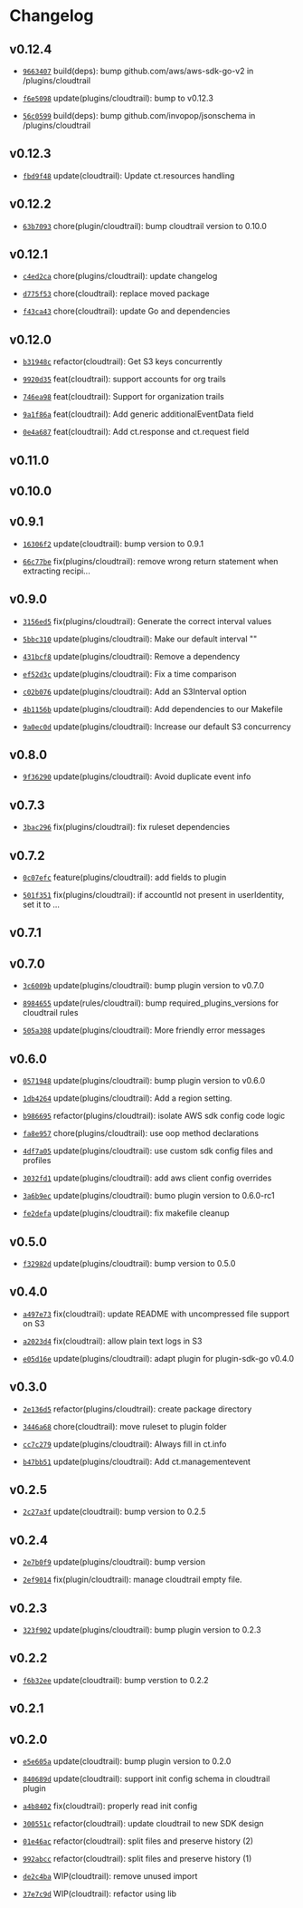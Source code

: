 # Changelog

## v0.12.4

* [`9663407`](https://github.com/falcosecurity/plugins/commit/96634075) build(deps): bump github.com/aws/aws-sdk-go-v2 in /plugins/cloudtrail

* [`f6e5098`](https://github.com/falcosecurity/plugins/commit/f6e5098d) update(plugins/cloudtrail): bump to v0.12.3

* [`56c0599`](https://github.com/falcosecurity/plugins/commit/56c0599e) build(deps): bump github.com/invopop/jsonschema in /plugins/cloudtrail


## v0.12.3

* [`fbd9f48`](https://github.com/falcosecurity/plugins/commit/fbd9f483) update(cloudtrail): Update ct.resources handling


## v0.12.2

* [`63b7093`](https://github.com/falcosecurity/plugins/commit/63b70933) chore(plugin/cloudtrail): bump cloudtrail version to 0.10.0


## v0.12.1

* [`c4ed2ca`](https://github.com/falcosecurity/plugins/commit/c4ed2ca4) chore(plugins/cloudtrail): update changelog

* [`d775f53`](https://github.com/falcosecurity/plugins/commit/d775f538) chore(cloudtrail): replace moved package

* [`f43ca43`](https://github.com/falcosecurity/plugins/commit/f43ca433) chore(cloudtrail): update Go and dependencies


## v0.12.0

* [`b31948c`](https://github.com/falcosecurity/plugins/commit/b31948c1) refactor(cloudtrail): Get S3 keys concurrently

* [`9920d35`](https://github.com/falcosecurity/plugins/commit/9920d355) feat(cloudtrail): support accounts for org trails

* [`746ea98`](https://github.com/falcosecurity/plugins/commit/746ea983) feat(cloudtrail): Support for organization trails

* [`9a1f86a`](https://github.com/falcosecurity/plugins/commit/9a1f86a1) feat(cloudtrail): Add generic additionalEventData field

* [`0e4a687`](https://github.com/falcosecurity/plugins/commit/0e4a6873) feat(cloudtrail): Add ct.response and ct.request field


## v0.11.0


## v0.10.0


## v0.9.1

* [`16306f2`](https://github.com/falcosecurity/plugins/commit/16306f2f) update(cloudtrail): bump version to 0.9.1

* [`66c77be`](https://github.com/falcosecurity/plugins/commit/66c77beb) fix(plugins/cloudtrail): remove wrong return statement when extracting recipi...


## v0.9.0

* [`3156ed5`](https://github.com/falcosecurity/plugins/commit/3156ed57) fix(plugins/cloudtrail): Generate the correct interval values

* [`5bbc310`](https://github.com/falcosecurity/plugins/commit/5bbc3102) update(plugins/cloudtrail): Make our default interval ""

* [`431bcf8`](https://github.com/falcosecurity/plugins/commit/431bcf8f) update(plugins/cloudtrail): Remove a dependency

* [`ef52d3c`](https://github.com/falcosecurity/plugins/commit/ef52d3cd) update(plugins/cloudtrail): Fix a time comparison

* [`c02b076`](https://github.com/falcosecurity/plugins/commit/c02b076d) update(plugins/cloudtrail): Add an S3Interval option

* [`4b1156b`](https://github.com/falcosecurity/plugins/commit/4b1156b6) update(plugins/cloudtrail): Add dependencies to our Makefile

* [`9a0ec0d`](https://github.com/falcosecurity/plugins/commit/9a0ec0d3) update(plugins/cloudtrail): Increase our default S3 concurrency


## v0.8.0

* [`9f36290`](https://github.com/falcosecurity/plugins/commit/9f362901) update(plugins/cloudtrail): Avoid duplicate event info


## v0.7.3

* [`3bac296`](https://github.com/falcosecurity/plugins/commit/3bac2962) fix(plugins/cloudtrail): fix ruleset dependencies


## v0.7.2

* [`0c07efc`](https://github.com/falcosecurity/plugins/commit/0c07efc2) feature(plugins/cloudtrail): add fields to plugin

* [`501f351`](https://github.com/falcosecurity/plugins/commit/501f3511) fix(plugins/cloudtrail): if accountId not present in userIdentity, set it to ...


## v0.7.1


## v0.7.0

* [`3c6009b`](https://github.com/falcosecurity/plugins/commit/3c6009b8) update(plugins/cloudtrail): bump plugin version to v0.7.0

* [`8984655`](https://github.com/falcosecurity/plugins/commit/8984655e) update(rules/cloudtrail): bump required_plugins_versions for cloudtrail rules

* [`505a308`](https://github.com/falcosecurity/plugins/commit/505a3088) update(plugins/cloudtrail): More friendly error messages


## v0.6.0

* [`0571948`](https://github.com/falcosecurity/plugins/commit/0571948f) update(plugins/cloudtrail): bump plugin version to v0.6.0

* [`1db4264`](https://github.com/falcosecurity/plugins/commit/1db42649) update(plugins/cloudtrail): Add a region setting.

* [`b986695`](https://github.com/falcosecurity/plugins/commit/b9866951) refactor(plugins/cloudtrail): isolate AWS sdk config code logic

* [`fa8e957`](https://github.com/falcosecurity/plugins/commit/fa8e9571) chore(plugins/cloudtrail): use oop method declarations

* [`4df7a05`](https://github.com/falcosecurity/plugins/commit/4df7a058) update(plugins/cloudtrail): use custom sdk config files and profiles

* [`3032fd1`](https://github.com/falcosecurity/plugins/commit/3032fd1f) update(plugins/cloudtrail): add aws client config overrides

* [`3a6b9ec`](https://github.com/falcosecurity/plugins/commit/3a6b9ec4) update(plugins/cloudtrail): bumo plugin version to 0.6.0-rc1

* [`fe2defa`](https://github.com/falcosecurity/plugins/commit/fe2defae) update(plugins/cloudtrail): fix makefile cleanup


## v0.5.0

* [`f32982d`](https://github.com/falcosecurity/plugins/commit/f32982d6) update(plugins/cloudtrail): bump version to 0.5.0


## v0.4.0

* [`a497e73`](https://github.com/falcosecurity/plugins/commit/a497e730) fix(cloudtrail): update README with uncompressed file support on S3

* [`a2023d4`](https://github.com/falcosecurity/plugins/commit/a2023d4f) fix(cloudtrail): allow plain text logs in S3

* [`e05d16e`](https://github.com/falcosecurity/plugins/commit/e05d16ea) update(plugins/cloudtrail): adapt plugin for plugin-sdk-go v0.4.0


## v0.3.0

* [`2e136d5`](https://github.com/falcosecurity/plugins/commit/2e136d54) refactor(plugins/cloudtrail): create package directory

* [`3446a68`](https://github.com/falcosecurity/plugins/commit/3446a683) chore(cloudtrail): move ruleset to plugin folder

* [`cc7c279`](https://github.com/falcosecurity/plugins/commit/cc7c279c) update(plugins/cloudtrail): Always fill in ct.info

* [`b47bb51`](https://github.com/falcosecurity/plugins/commit/b47bb515) update(plugins/cloudtrail): Add ct.managementevent


## v0.2.5

* [`2c27a3f`](https://github.com/falcosecurity/plugins/commit/2c27a3f9) update(cloudtrail): bump version to 0.2.5


## v0.2.4

* [`2e7b0f9`](https://github.com/falcosecurity/plugins/commit/2e7b0f9c) update(plugins/cloudtrail): bump version

* [`2ef9014`](https://github.com/falcosecurity/plugins/commit/2ef9014d) fix(plugin/cloudtrail): manage cloudtrail empty file.


## v0.2.3

* [`323f902`](https://github.com/falcosecurity/plugins/commit/323f9022) update(plugins/cloudtrail): bump plugin version to 0.2.3


## v0.2.2

* [`f6b32ee`](https://github.com/falcosecurity/plugins/commit/f6b32ee7) update(cloudtrail): bump verstion to 0.2.2


## v0.2.1


## v0.2.0

* [`e5e605a`](https://github.com/falcosecurity/plugins/commit/e5e605a6) update(cloudtrail): bump plugin version to 0.2.0

* [`840689d`](https://github.com/falcosecurity/plugins/commit/840689d9) update(cloudtrail): support init config schema in cloudtrail plugin

* [`a4b8402`](https://github.com/falcosecurity/plugins/commit/a4b8402e) fix(cloudtrail): properly read init config

* [`300551c`](https://github.com/falcosecurity/plugins/commit/300551ce) refactor(cloudtrail): update cloudtrail to new SDK design

* [`01e46ac`](https://github.com/falcosecurity/plugins/commit/01e46ac9) refactor(cloudtrail): split files and preserve history (2)

* [`992abcc`](https://github.com/falcosecurity/plugins/commit/992abcc3) refactor(cloudtrail): split files and preserve history (1)

* [`de2c4ba`](https://github.com/falcosecurity/plugins/commit/de2c4bac) WIP(cloudtrail): remove unused import

* [`37e7c9d`](https://github.com/falcosecurity/plugins/commit/37e7c9dd) WIP(cloudtrail): refactor using lib


